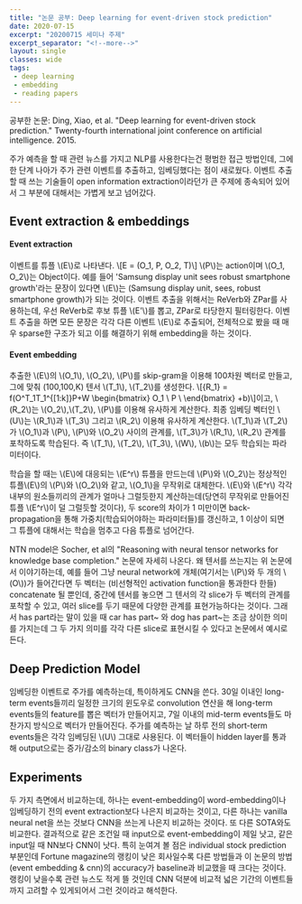 ```yaml
---
title: "논문 공부: Deep learning for event-driven stock prediction"
date: 2020-07-15
excerpt: "20200715 세미나 주제"
excerpt_separator: "<!--more-->"
layout: single
classes: wide
tags: 
 - deep learning
 - embedding
 - reading papers 
---
```





공부한 논문: Ding, Xiao, et al. "Deep learning for event-driven stock prediction." Twenty-fourth international joint conference on artificial intelligence. 2015.

주가 예측을 할 때 관련 뉴스를 가지고 NLP를 사용한다는건 평범한 접근 방법인데, 그에 한 단계 나아가 주가 관련 이벤트를 추출하고, 임베딩했다는 점이 새로웠다.
이벤트 추출할 때 쓰는 기술들이 open information extraction이라던가 큰 주제에 종속되어 있어서 그 부분에 대해서는 가볍게 보고 넘어갔다.

## Event extraction & embeddings

#### Event extraction
이벤트를 튜플 \\(E\\)로 나타낸다. 
\\[E = (O_1, P, O_2, T)\\]
\\(P\\)는 action이며 \\(O_1, O_2\\)는 Object이다. 예를 들어 'Samsung display unit sees robust smartphone growth'라는 문장이 있다면 \\(E\\)는 (Samsung display unit, sees, robust smartphone growth)가 되는 것이다.
이벤트 추출을 위해서는 ReVerb와 ZPar를 사용하는데, 우선 ReVerb로 후보 튜플 \\(E'\\)를 뽑고, ZPar로 타당한지 필터링한다. 
이벤트 추출을 하면 모든 문장은 각각 다른 이벤트 \\(E\\)로 추출되어, 전체적으로 봤을 때 매우 sparse한 구조가 되고 이를 해결하기 위해 embedding을 하는 것이다. 


#### Event embedding
추출한 \\(E\\)의 \\(O_1\\), \\(O_2\\), \\(P\\)를 skip-gram을 이용해 100차원 벡터로 만들고, 그에 맞춰 (100,100,K) 텐서 \\(T_1\\), \\(T_2\\)를 생성한다.
\\[{R_1} = f(O^T_1T_1^{[1:k]}P+W    \begin{bmatrix}     O_1 \\    P \\ \end{bmatrix} +b)\\]이고, \\(R_2\\)는 \\(O_2\\),\\(T_2\\), \\(P\\)를 이용해 유사하게 계산한다.
최종 임베딩 벡터인 \\(U\\)는 \\(R_1\\)과 \\(T_3\\) 그리고 \\(R_2\\) 이용해 유사하게 계산한다.
\\(T_1\\)과 \\(T_2\\)가 \\(O_1\\)과 \\(P\\), \\(P\\)와 \\(O_2\\) 사이의 관계를, \\(T_3\\)가 \\(R_1\\), \\(R_2\\) 관계를 포착하도록 학습된다.
즉 \\(T_1\\), \\(T_2\\), \\(T_3\\), \\(W\\), \\(b\\)는 모두 학습되는 파라미터이다. 

학습을 할 때는 \\(E\\)에 대응되는 \\(E^r\\) 튜플을 만드는데 \\(P\\)와 \\(O_2\\)는 정상적인 튜플\\(E\\)의 \\(P\\)와 \\(O_2\\)와 같고, \\(O_1\\)을 무작위로 대체한다. 
\\(E\\)와 \\(E^r\\) 각각 내부의 원소들끼리의 관계가 얼마나 그럴듯한지 계산하는데(당연히 무작위로 만들어진 튜플 \\(E^r\\)이 덜 그럴듯할 것이다), 두 score의 차이가 1 미만이면 back-propagation을 통해 가중치(학습되어야하는 파라미터들)를 갱신하고, 1 이상이 되면 그 튜플에 대해서는 학습을 멈추고 다음 튜플로 넘어간다.

NTN model은 Socher, et al의 "Reasoning with neural tensor networks for knowledge base completion." 논문에 자세히 나온다. 
왜 텐서를 쓰는지는 위 논문에서 이야기하는데, 예를 들어 그냥 neural network에 개체(여기서는 \\(P\\)와 두 개의 \\(O\\))가 들어간다면 두 벡터는 (비선형적인 activation function을 통과한다 한들) concatenate 될 뿐인데, 중간에 텐서를 놓으면 그 텐서의 각 slice가 두 벡터의 관계를 포착할 수 있고, 여러 slice를 두기 때문에 다양한 관계를 표현가능하다는 것이다.
그래서 has part라는 말이 있을 때 car has part~ 와 dog has part~는 조금 상이한 의미를 가지는데 그 두 가지 의미를 각각 다른 slice로 표현시킬 수 있다고 논문에서 예시로 든다.


## Deep Prediction Model
임베딩한 이벤트로 주가를 예측하는데, 특이하게도 CNN을 쓴다. 30일 이내인 long-term events들끼리 일정한 크기의 윈도우로 convolution 연산을 해 long-term events들의 feature를 뽑은 벡터가 만들어지고, 7일 이내의 mid-term events들도 마찬가지 방식으로 벡터가 만들어진다. 주가를 예측하는 날 하루 전의 short-term events들은 각각 임베딩된 \\(U\\) 그대로 사용된다. 이 벡터들이 hidden layer를 통과해 output으로는 증가/감소의 binary class가 나온다. 


## Experiments
두 가지 측면에서 비교하는데, 하나는 event-embedding이 word-embedding이나 임베딩하기 전의 event extraction보다 나은지 비교하는 것이고, 다른 하나는 vanilla neural net을 쓰는 것보다 CNN을 쓰는게 나은지 비교하는 것이다. 또 다른 SOTA와도 비교한다. 결과적으로 같은 조건일 때 input으로 event-embedding이 제일 낫고, 같은 input일 때 NN보다 CNN이 낫다. 특히 눈여겨 볼 점은 individual stock prediction 부분인데 Fortune magazine의 랭킹이 낮은 회사일수록 다른 방법들과 이 논문의 방법(event embedding & cnn)의 accuracy가 baseline과 비교했을 때 크다는 것이다. 랭킹이 낮을수록 관련 뉴스도 적게 뜰 것인데 CNN 덕분에 비교적 넓은 기간의 이벤트들까지 고려할 수 있게되어서 그런 것이라고 해석한다.

